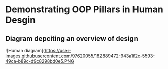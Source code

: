 # Demonstrating OOP Pillars in Human Desgin
 
## Diagram depciting an overview of design
![Human diagram](https://user-images.githubusercontent.com/97620055/182889472-943a1f2c-5593-49ca-b89c-d9c8298bd0e5.PNG 
